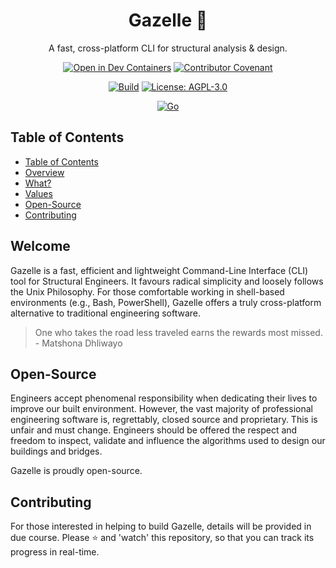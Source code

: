 <div align="center">
  <h1>Gazelle 🦌</h1>
  <p>A fast, cross-platform CLI for structural analysis & design.</p>

  [![Open in Dev Containers](https://img.shields.io/static/v1?label=Dev%20Containers&message=Open&color=blue&logo=visualstudiocode)](https://vscode.dev/redirect?url=vscode://ms-vscode-remote.remote-containers/cloneInVolume?url=https://github.com/calcpadstudio/core)
  [![Contributor Covenant](https://img.shields.io/badge/Contributor%20Covenant-2.0-4baaaa.svg)](code_of_conduct.md)
  
  [![Build](https://github.com/calcpadstudio/core/actions/workflows/build.yml/badge.svg)](https://github.com/jamesbayley/calcpadstudio/core/actions/workflows/build.yml)
  [![License: AGPL-3.0](https://img.shields.io/badge/License-AGPL--3.0-blueviolet)](https://choosealicense.com/licenses/agpl-3.0/)
  
  [![Go](https://img.shields.io/badge/Go-1.21-00add8)](https://go.dev/)
</div>

## Table of Contents

- [Table of Contents](#table-of-contents)
- [Overview](#overview)
- [What?](#what)
- [Values](#values)
- [Open-Source](#open-source)
- [Contributing](#contributing)

## Welcome

Gazelle is a fast, efficient and lightweight Command-Line Interface (CLI) tool for Structural Engineers. It favours radical simplicity and loosely follows the Unix Philosophy. For those comfortable working in shell-based environments (e.g., Bash, PowerShell), Gazelle offers a truly cross-platform alternative to traditional engineering software.

> One who takes the road less traveled earns the rewards most missed. - Matshona Dhliwayo

## Open-Source

Engineers accept phenomenal responsibility when dedicating their lives to improve our built environment. However, the vast majority of professional engineering software is, regrettably, closed source and proprietary. This is unfair and must change. Engineers should be offered the respect and freedom to inspect, validate and influence the algorithms used to design our buildings and bridges. 

Gazelle is proudly open-source.

## Contributing

For those interested in helping to build Gazelle, details will be provided in due course. Please ⭐️ and 'watch' this repository, so that you can track its progress in real-time.
